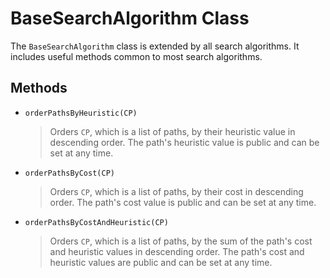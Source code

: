 # BaseSearchAlgorithm Class

The `BaseSearchAlgorithm` class is extended by all search algorithms. It includes useful methods common to most search algorithms.

## Methods

-   `orderPathsByHeuristic(CP)`

    > Orders `CP`, which is a list of paths, by their heuristic value in descending order. The path's heuristic value is public and can be set at any time.

-   `orderPathsByCost(CP)`

    > Orders `CP`, which is a list of paths, by their cost in descending order. The path's cost value is public and can be set at any time.

-   `orderPathsByCostAndHeuristic(CP)`

    > Orders `CP`, which is a list of paths, by the sum of the path's cost and heuristic values in descending order. The path's cost and heuristic values are public and can be set at any time.